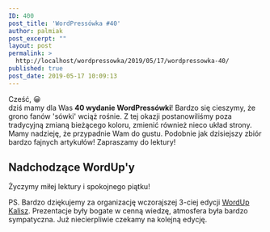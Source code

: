 ```yaml
---
ID: 400
post_title: 'WordPressówka #40'
author: palmiak
post_excerpt: ""
layout: post
permalink: >
  http://localhost/wordpressowka/2019/05/17/wordpressowka-40/
published: true
post_date: 2019-05-17 10:09:13
---
```

<!-- wp:paragraph -->
<p>Cześć,  😀 <br>dziś mamy dla Was <strong>40 wydanie WordPressówki</strong>! Bardzo się cieszymy, że grono fanów 'sówki' wciąż rośnie. Z tej okazji postanowiliśmy poza tradycyjną zmianą bieżącego koloru, zmienić również nieco układ strony. Mamy nadzieję, że przypadnie Wam do gustu. Podobnie jak dzisiejszy zbiór bardzo fajnych artykułów! Zapraszamy do lektury!</p>
<!-- /wp:paragraph -->

<!-- wp:acf/test {
    "id": "block_5d8bb4394ae4f",
    "name": "acf\/test",
    "data": {
        "test_field": "aaaa",
        "_test_field": "field_5d6ecc9d9eb64"
    },
    "align": "right",
    "mode": "auto"
} /-->

<!-- wp:acf/owl-link {
    "id": "block_5cdde7284ca2d",
    "name": "acf\/owl-link",
    "data": {
        "opis": "<p>Zaczniemy nie do końca WordPressowo, ale uważam, że warto. Google font w końcu obsługują parametr  font-display. Brawo.<\/p>",
        "_opis": "field_5c5706bb6e493",
        "link": {
            "title": "Google Fonts Now Supports font-display!",
            "url": "https:\/\/scotch.io\/bar-talk\/google-fonts-now-supports-font-display?utm_content=buffer90f3e&utm_medium=social&utm_source=twitter.com&utm_campaign=buffer",
            "target": "_blank"
        },
        "_link": "field_5c5706f36e494"
    },
    "align": "",
    "mode": "preview"
} /-->

<!-- wp:acf/owl-link {
    "id": "block_5cdde4b24ca2a",
    "name": "acf\/owl-link",
    "data": {
        "opis": "Jak połączyć Slacka z WooCommerce by zaciągać z niego proste raporty. Bardzo fajny case od Delicious Brains.",
        "_opis": "field_5c5706bb6e493",
        "link": {
            "title": "Slack App for WooCommerce Reports: A Slack Slash Command That Goes Beyond Real-Time Events For Your WordPress Store ",
            "url": "https:\/\/deliciousbrains.com\/slack-app-woocommerce-reports\/",
            "target": "_blank"
        },
        "_link": "field_5c5706f36e494"
    },
    "align": "",
    "mode": "preview"
} /-->

<!-- wp:acf/owl-link {
    "id": "block_5cdde33d4ca28",
    "name": "acf\/owl-link",
    "data": {
        "opis": "<p>Alain Schlesser podpowiada co warto by było poprawić w WordPressie, żeby zachęcić developerów. Fajnie, że większość tych porad ma charakter ewolucyjny, a nie rewolucyjny.<\/p>",
        "_opis": "field_5c5706bb6e493",
        "link": {
            "title": " Attracting Developers To WordPress ",
            "url": "https:\/\/www.alainschlesser.com\/attracting-developers-wordpress\/",
            "target": "_blank"
        },
        "_link": "field_5c5706f36e494"
    },
    "align": "",
    "mode": "preview"
} /-->

<!-- wp:acf/owl-link {
    "id": "block_5cdde17f4ca27",
    "name": "acf\/owl-link",
    "data": {
        "opis": "<p>Nevena Tomovic z HumanMade potrzebuje naszej pomocy przy swojej prezentacji “Renaissance jobs in WordPress: Skills you need to survive the 21st-century career”, którą wygłosi w Berlinie. Konkretnie prosi o wypełnienie jednej ankiety.<\/p>",
        "_opis": "field_5c5706bb6e493",
        "link": {
            "title": "Open Source Survey: The Future of WordPress Careers",
            "url": "http:\/\/nevena.blog\/2019\/04\/27\/open-source-survey-the-future-of-wordpress-careers\/",
            "target": "_blank"
        },
        "_link": "field_5c5706f36e494"
    },
    "align": "",
    "mode": "preview"
} /-->

<!-- wp:acf/owl-link {
    "id": "block_5cdddd354ca26",
    "name": "acf\/owl-link",
    "data": {
        "opis": "<p>Na stronie roots.io (tych od Sage i Bedrocka) dowiemy się jak wygląda żywot typowego zapytania WordPressowego.<\/p>",
        "_opis": "field_5c5706bb6e493",
        "link": {
            "title": "Life of a Front-end WordPress Request",
            "url": "https:\/\/roots.io\/routing-wp-requests\/",
            "target": "_blank"
        },
        "_link": "field_5c5706f36e494"
    },
    "align": "",
    "mode": "preview"
} /-->

<!-- wp:acf/owl-link {
    "id": "block_5cdde4124ca29",
    "name": "acf\/owl-link",
    "data": {
        "opis": "<p>Z tematów odbiegających od WordPress'a - skeleton screens. Ciekawa praktyka która w pewnych sytuacja może być dość przydatna<\/p>",
        "_opis": "field_5c5706bb6e493",
        "link": {
            "title": "Design and code responsive Skeleton Screens ",
            "url": "https:\/\/marinaaisa.com\/blog\/design-and-code-skeletons-screens\/?ref=heydesigner",
            "target": "_blank"
        },
        "_link": "field_5c5706f36e494"
    },
    "align": "",
    "mode": "preview"
} /-->

<!-- wp:acf/owl-link {
    "id": "block_5cdde5c94ca2b",
    "name": "acf\/owl-link",
    "data": {
        "opis": "<p>Bardzo przydatny artykuł Toma McFarlina odnośnie tego, że tablica od opcji nie jest najlepszym miejscem na trzymanie wszystkiego co nam nigdzie indziej nie pasuje.<\/p>",
        "_opis": "field_5c5706bb6e493",
        "link": {
            "title": "Don’t Pollute the WordPress Options Table ",
            "url": "https:\/\/tommcfarlin.com\/wordpress-options-table\/",
            "target": "_blank"
        },
        "_link": "field_5c5706f36e494"
    },
    "align": "",
    "mode": "preview"
} /-->

<!-- wp:acf/owl-link {
    "id": "block_5cdde6804ca2c",
    "name": "acf\/owl-link",
    "data": {
        "opis": "<p>Ciekawy artykuł dla tych, którzy dopiero zaczynają przygodę z Gutenbergiem.<\/p>",
        "_opis": "field_5c5706bb6e493",
        "link": {
            "title": "Gutenberg Intro and Social Media tips",
            "url": "https:\/\/cambridgesocial.media\/gutenberg-intro-and-social-media-tips\/",
            "target": "_blank"
        },
        "_link": "field_5c5706f36e494"
    },
    "align": "",
    "mode": "preview"
} /-->

<!-- wp:acf/owl-link {
    "id": "block_5cdde7914ca2e",
    "name": "acf\/owl-link",
    "data": {
        "opis": "<p>Automattic stworzyło bloga i podcast o pracy zdalnej.<\/p>",
        "_opis": "field_5c5706bb6e493",
        "link": {
            "title": "Distributed.blog",
            "url": "https:\/\/distributed.blog\/",
            "target": "_blank"
        },
        "_link": "field_5c5706f36e494"
    },
    "align": "",
    "mode": "preview"
} /-->

<!-- wp:acf/owl-link {
    "id": "block_5cdde7ea4ca2f",
    "name": "acf\/owl-link",
    "data": {
        "opis": "<p>22 maja odbędzie się największa wirtualna konferencja dla developerów ze świata WordPressa. Wstęp wolny.<\/p>",
        "_opis": "field_5c5706bb6e493",
        "link": {
            "title": "WordSesh",
            "url": "https:\/\/wordsesh.com\/",
            "target": "_blank"
        },
        "_link": "field_5c5706f36e494"
    },
    "align": "",
    "mode": "preview"
} /-->

<!-- wp:heading -->
<h2>Nadchodzące WordUp'y</h2>
<!-- /wp:heading -->

<!-- wp:acf/owl-link {
    "id": "block_5cdde8d44ca31",
    "name": "acf\/owl-link",
    "data": {
        "opis": "<p><strong>20 maja<\/strong> odbędzie się 13 WordUp w Poznaniu. Lista tematów zapowiada się bardzo ciekawie - WP-CLI, Sage9 oraz makiety. Polecam i żałuję, że nas tam nie będzie.<\/p>",
        "_opis": "field_5c5706bb6e493",
        "link": {
            "title": "WordPress WordUp Poznań #13",
            "url": "https:\/\/www.facebook.com\/events\/873786616323279\/",
            "target": "_blank"
        },
        "_link": "field_5c5706f36e494"
    },
    "align": "",
    "mode": "preview"
} /-->

<!-- wp:acf/owl-link {
    "id": "block_5cddec2e4ca34",
    "name": "acf\/owl-link",
    "data": {
        "opis": "<p><strong>31 maja<\/strong> odbędzie się WordUp Kraków. Jeżeli chcielibyście wystąpić to zapraszamy do zgłaszania się.<\/p>",
        "_opis": "field_5c5706bb6e493",
        "link": {
            "title": "WordUp Kraków",
            "url": "https:\/\/www.facebook.com\/WordUpKrakow\/photos\/a.147556005446648\/1153295051539400\/?type=3&theater",
            "target": ""
        },
        "_link": "field_5c5706f36e494"
    },
    "align": "",
    "mode": "preview"
} /-->

<!-- wp:acf/owl-link {
    "id": "block_5cddeb524ca32",
    "name": "acf\/owl-link",
    "data": {
        "opis": "<p><strong>4 czerwca<\/strong> zaś zapraszamy do Lublina na 19. WordUp. Szczegóły znajdziecie pod poniższym linkiem:<\/p>",
        "_opis": "field_5c5706bb6e493",
        "link": {
            "title": "WordUp Lublin #19",
            "url": "https:\/\/www.facebook.com\/events\/2258966884433218\/",
            "target": "_blank"
        },
        "_link": "field_5c5706f36e494"
    },
    "align": "",
    "mode": "preview"
} /-->

<!-- wp:paragraph -->
<p>Życzymy miłej lektury i spokojnego piątku!</p>
<!-- /wp:paragraph -->

<!-- wp:paragraph -->
<p>PS. Bardzo dziękujemy za organizację wczorajszej 3-ciej edycji <a href="https://www.facebook.com/WordUpKalisz/" target="_blank" rel="noreferrer noopener" aria-label="WordUp Kalisz (otwiera się na nowej zakładce)">WordUp Kalisz</a>. Prezentacje były bogate w cenną wiedzę, atmosfera była bardzo sympatyczna. Już niecierpliwie czekamy na kolejną edycję. </p>
<!-- /wp:paragraph -->
